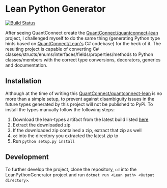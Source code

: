 # Lean Python Generator

[![Build Status](https://github.com/jmerle/lean-python-generator/workflows/Build/badge.svg)](https://github.com/jmerle/lean-python-generator/actions?query=workflow%3ABuild)  

After seeing QuantConnect create the [QuantConnect/quantconnect-lean](https://github.com/QuantConnect/quantconnect-lean) project, I challenged myself to do the same thing (generating Python type hints based on [QuantConnect/Lean's](https://github.com/QuantConnect/Lean) C# codebase) for the heck of it. The resulting project is capable of converting C# classes/structs/enums/interfaces/fields/properties/methods to Python classes/members with the correct type conversions, decorators, generics and documentation.

## Installation

Although at the time of writing this [QuantConnect/quantconnect-lean](https://github.com/QuantConnect/quantconnect-lean) is no more than a simple setup, to prevent against disambiguity issues in the future types generated by this project will not be published to PyPi. To install the types manually follow the following steps:
1. Download the lean-types artifact from the latest build listed [here](https://github.com/jmerle/lean-python-generator/actions?query=workflow%3ABuild+branch%3Amaster+event%3Apush+is%3Asuccess)
2. Extract the downloaded zip
3. If the downloaded zip contained a zip, extract that zip as well
4. `cd` into the directory you extracted the latest zip to
5. Run `python setup.py install`

## Development

To further develop the project, clone the repository, `cd` into the LeanPythonGenerator project and run `dotnet run <Lean path> <Output directory>`.
